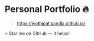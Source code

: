 # Personal Portfolio 🔥
> https://jyothipatibandla.github.io/

:star: Star me on GitHub — it helps!

